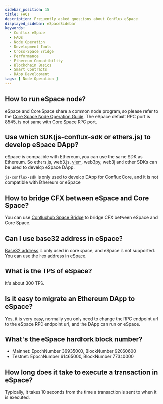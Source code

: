 ```yaml
---
sidebar_position: 15
title: FAQs
description: Frequently asked questions about Conflux eSpace
displayed_sidebar: eSpaceSidebar
keywords:
  - Conflux eSpace
  - FAQs
  - Node Operation
  - Development Tools
  - Cross-Space Bridge
  - Performance
  - Ethereum Compatibility
  - Blockchain Basics
  - Smart Contracts
  - DApp Development
tags: [ Node Operation ]
---
```


## How to run eSpace node?

eSpace and Core Space share a common node program, so please refer to the [Core Space Node Operation Guide](/docs/category/run-a-node). The eSpace default RPC port is 8545, is not same with Core Space RPC port.

## Use which SDK(js-conflux-sdk or ethers.js) to develop eSpace DApp?

eSpace is compatible with Ethereum, you can use the same SDK as Ethereum. So ethers.js, web3.js, [viem](https://viem.sh/), web3py, web3j and other SDKs can be used to develop eSpace DApp.

`js-conflux-sdk` is only used to develop DApp for Conflux Core, and it is not compatible with Ethereum or eSpace.

## How to bridge CFX between eSpace and Core Space?

You can use [Confluxhub Space Bridge](https://confluxhub.io/espace-bridge/cross-space) to bridge CFX between eSpace and Core Space.

## Can I use base32 address in eSpace?

[Base32 address](../core/core-space-basics/addresses.md) is only used in core space, and eSpace is not supported. You can use the hex address in eSpace.

## What is the TPS of eSpace?

It's about 300 TPS.

## Is it easy to migrate an Ethereum DApp to eSpace?

Yes, it is very easy, normally you only need to change the RPC endpoint url to the eSpace RPC endpoint url, and the DApp can run on eSpace.

## What's the eSpace hardfork block number?

- Mainnet: EpochNumber 36935000, BlockNumber 92060600
- Testnet: EpochNumber 61465000, BlockNumber 77340000

## How long does it take to execute a transaction in eSpace?

Typically, it takes 10 seconds from the time a transaction is sent to when it is executed.
